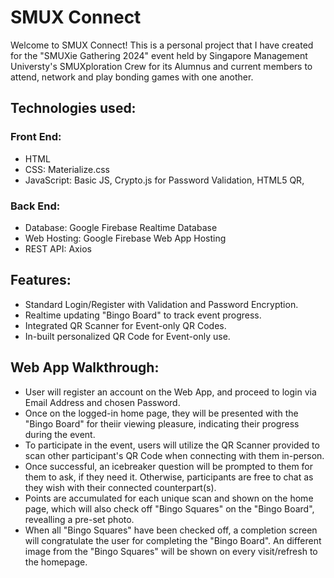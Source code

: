 # SMUX Connect
Welcome to SMUX Connect!
This is a personal project that I have created for the "SMUXie Gathering 2024" event held by Singapore Management Universty's SMUXploration Crew for its Alumnus and current members to attend, network and play bonding games with one another.

## Technologies used:
### Front End:
- HTML
- CSS: Materialize.css
- JavaScript: Basic JS, Crypto.js for Password Validation, HTML5 QR, 
### Back End:
- Database: Google Firebase Realtime Database
- Web Hosting: Google Firebase Web App Hosting
- REST API: Axios

## Features:
- Standard Login/Register with Validation and Password Encryption.
- Realtime updating "Bingo Board" to track event progress.
- Integrated QR Scanner for Event-only QR Codes.
- In-built personalized QR Code for Event-only use.

## Web App Walkthrough:
- User will register an account on the Web App, and proceed to login via Email Address and chosen Password.
- Once on the logged-in home page, they will be presented with the "Bingo Board" for theiir viewing pleasure, indicating their progress during the event.
- To participate in the event, users will utilize the QR Scanner provided to scan other participant's QR Code when connecting with them in-person.
- Once successful, an icebreaker question will be prompted to them for them to ask, if they need it. Otherwise, participants are free to chat as they wish with their connected counterpart(s).
- Points are accumulated for each unique scan and shown on the home page, which will also check off "Bingo Squares" on the "Bingo Board", revealling a pre-set photo.
- When all "Bingo Squares" have been checked off, a completion screen will congratulate the user for completing the "Bingo Board". An different image from the "Bingo Squares" will be shown on every visit/refresh to the homepage.
